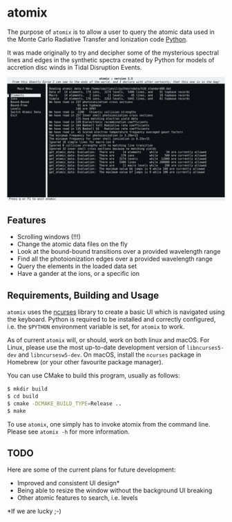 # atomix

The purpose of `atomix` is to allow a user to query the atomic data used in the
Monte Carlo Radiative Transfer and Ionization code
[Python](https://github.com/agnwinds/python/).

It was made originally to try and decipher some of the mysterious spectral lines
and edges in the synthetic spectra created by Python for models of accretion
disc winds in Tidal Disruption Events.

![Atomix](atomix_interface.png)

## Features

* Scrolling windows (!!!)
* Change the atomic data files on the fly
* Look at the bound-bound transitions over a provided wavelength range
* Find all the photoionization edges over a provided wavelength range
* Query the elements in the loaded data set
* Have a gander at the ions, or a specific ion

## Requirements, Building and Usage

`atomix` uses the [ncurses](https://en.wikipedia.org/wiki/Ncurses) library to
create a basic UI which is navigated using the keyboard. Python is required
to be installed and correctly configured, i.e. the `$PYTHON` environment
variable is set, for `atomix` to work.

As of current `atomix` will, or should, work on both linux and macOS. For Linux,
please use the most up-to-date development version of `libncurses5-dev` and
`libncursesw5-dev`. On macOS, install the `ncurses` package in Homebrew (or your
other favourite package manager).

You can use CMake to build this program, usually as follows:

```bash
$ mkdir build
$ cd build
$ cmake -DCMAKE_BUILD_TYPE=Release ..
$ make
```

To use `atomix`, one simply has to invoke atomix from the command line. Please
see `atomix -h` for more information.

## TODO

Here are some of the current plans for future development:

* Improved and consistent UI design*
* Being able to resize the window without the background UI breaking
* Other atomic features to search, i.e. levels

*If we are lucky ;-)
